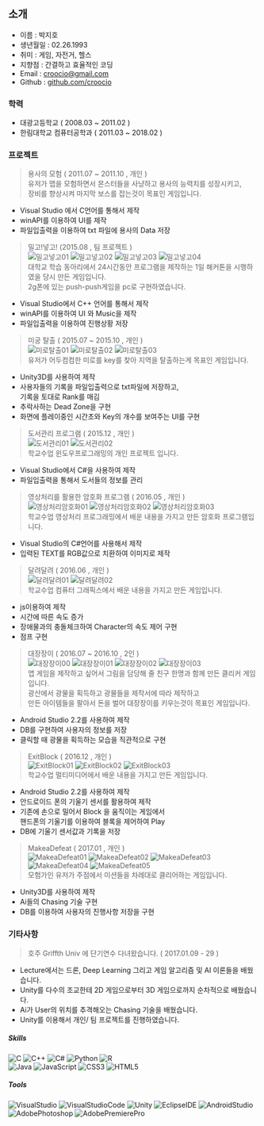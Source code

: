 <h2 class="code-line" data-line-start=0 data-line-end=1 ><a id="_0"></a>소개</h2>
<ul>
<li class="has-line-data" data-line-start="1" data-line-end="2">이름 : 박지호</li>
<li class="has-line-data" data-line-start="2" data-line-end="3">생년월일 : 02.26.1993</li>
<li class="has-line-data" data-line-start="3" data-line-end="4">취미 : 게임, 자전거, 헬스</li>
<li class="has-line-data" data-line-start="4" data-line-end="5">지향점 : 간결하고 효율적인 코딩</li>
<li class="has-line-data" data-line-start="5" data-line-end="6">Email : <a href="mailto:croocio@gmail.com">croocio@gmail.com</a></li>
<li class="has-line-data" data-line-start="6" data-line-end="8">Github : <a href="http://github.com/croocio">github.com/croocio</a></li>
</ul>
<h3 class="code-line" data-line-start=8 data-line-end=9 ><a id="_8"></a>학력</h3>
<ul>
<li class="has-line-data" data-line-start="9" data-line-end="10">대광고등학교 ( 2008.03 ~ 2011.02 )</li>
<li class="has-line-data" data-line-start="10" data-line-end="12">한림대학교 컴퓨터공학과 ( 2011.03 ~ 2018.02 )</li>
</ul>
<h3 class="code-line" data-line-start=12 data-line-end=13 ><a id="_12"></a>프로젝트</h3>
<blockquote>
<p class="has-line-data" data-line-start="14" data-line-end="17">용사의 모험 ( 2011.07 ~ 2011.10 , 개인 )<br>
유저가 맵을 모험하면서 몬스터들을 사냥하고 용사의 능력치를 성장시키고,<br>
장비를 향상시켜 마지막 보스를 잡는것이 목표인 게임입니다.</p>
</blockquote>
<ul>
<li class="has-line-data" data-line-start="17" data-line-end="18">Visual Studio 에서 C언어를 통해서 제작</li>
<li class="has-line-data" data-line-start="18" data-line-end="19">winAPI를 이용하여 UI를 제작</li>
<li class="has-line-data" data-line-start="19" data-line-end="21">파일입출력을 이용하여 txt 파일에 용사의 Data 저장</li>
</ul>
<blockquote>
<p class="has-line-data" data-line-start="21" data-line-end="25">밀고!넣고! (2015.08 , 팀 프로젝트 )<br>
<img src="https://user-images.githubusercontent.com/26423185/105696365-8fcf2980-5f46-11eb-93f5-32bc25e60ee1.png" alt="밀고넣고01"> <img src="https://user-images.githubusercontent.com/26423185/105696368-91005680-5f46-11eb-8b25-ac58c7399d03.png" alt="밀고넣고02"> <img src="https://user-images.githubusercontent.com/26423185/105696369-91005680-5f46-11eb-8c34-17eda371b448.png" alt="밀고넣고03"> <img src="https://user-images.githubusercontent.com/26423185/105696371-9198ed00-5f46-11eb-9b76-b103a5d5ce2d.png" alt="밀고넣고04"><br>
대학교 학습 동아리에서 24시간동안 프로그램을 제작하는 1일 해커톤을 시행하였을 당시 만든 게임입니다.<br>
2g폰에 있는 push-push게임을 pc로 구현하였습니다.</p>
</blockquote>
<ul>
<li class="has-line-data" data-line-start="26" data-line-end="27">Visual Studio에서 C++ 언어를 통해서 제작</li>
<li class="has-line-data" data-line-start="27" data-line-end="28">winAPI를 이용하여 UI 와 Music을 제작</li>
<li class="has-line-data" data-line-start="28" data-line-end="29">파일입출력을 이용하여 진행상황 저장</li>
</ul>
<blockquote>
<p class="has-line-data" data-line-start="31" data-line-end="34">미궁 탈출 ( 2015.07 ~ 2015.10 , 개인 )<br>
<img src="https://user-images.githubusercontent.com/26423185/105685565-9014f800-5f39-11eb-9d84-5235470d71c4.png" alt="미로탈출01"> <img src="https://user-images.githubusercontent.com/26423185/105685569-90ad8e80-5f39-11eb-83ed-ff06f995d9dc.png" alt="미로탈출02"> <img src="https://user-images.githubusercontent.com/26423185/105685571-91462500-5f39-11eb-9c6a-6c96facd3c51.png" alt="미로탈출03"><br>
유저가 어두컴컴한 미로를 key를 찾아 지역을 탈출하는게 목표인 게임입니다.</p>
</blockquote>
<ul>
<li class="has-line-data" data-line-start="35" data-line-end="36">Unity3D를 사용하여 제작</li>
<li class="has-line-data" data-line-start="36" data-line-end="38">사용자들의 기록을 파일입출력으로 txt파일에 저장하고,<br>
기록을 토대로 Rank를 매김</li>
<li class="has-line-data" data-line-start="38" data-line-end="39">추락사하는 Dead Zone을 구현</li>
<li class="has-line-data" data-line-start="39" data-line-end="41">화면에 플레이중인 시간초와 Key의 개수를 보여주는 UI를 구현</li>
</ul>
<blockquote>
<p class="has-line-data" data-line-start="41" data-line-end="44">도서관리 프로그램 ( 2015.12 , 개인 )<br>
<img src="https://user-images.githubusercontent.com/26423185/105690678-a1610300-5f3f-11eb-91f4-849bd793871f.png" alt="도서관리01"> <img src="https://user-images.githubusercontent.com/26423185/105690684-a2923000-5f3f-11eb-9907-720ec0a93878.png" alt="도서관리02"><br>
학교수업 윈도우프로그래밍의 개인 프로젝트 입니다.</p>
</blockquote>
<ul>
<li class="has-line-data" data-line-start="45" data-line-end="46">Visual Studio에서 C#을 사용하여 제작</li>
<li class="has-line-data" data-line-start="46" data-line-end="48">파일입출력을 통해서 도서들의 정보를 관리</li>
</ul>
<blockquote>
<p class="has-line-data" data-line-start="48" data-line-end="51">영상처리를 활용한 암호화 프로그램 ( 2016.05 , 개인 )<br>
<img src="https://user-images.githubusercontent.com/26423185/105691086-23e9c280-5f40-11eb-9acd-e4fddb84759c.png" alt="영상처리암호화01"> <img src="https://user-images.githubusercontent.com/26423185/105691087-251aef80-5f40-11eb-8e95-532f3a5812c4.png" alt="영상처리암호화02"> <img src="https://user-images.githubusercontent.com/26423185/105691090-25b38600-5f40-11eb-8741-5badd32f09f8.png" alt="영상처리암호화03"><br>
학교수업 영상처리 프로그래밍에서 배운 내용을 가지고 만든 암호화 프로그램입니다.</p>
</blockquote>
<ul>
<li class="has-line-data" data-line-start="52" data-line-end="53">Visual Studio의 C#언어를 사용해서 제작</li>
<li class="has-line-data" data-line-start="53" data-line-end="55">입력된 TEXT를 RGB값으로 치환하여 이미지로 제작</li>
</ul>
<blockquote>
<p class="has-line-data" data-line-start="55" data-line-end="58">달려달려 ( 2016.06 , 개인 )<br>
<img src="https://user-images.githubusercontent.com/26423185/105691650-df125b80-5f40-11eb-969a-e9cb638e5ba0.png" alt="달려달려01"> <img src="https://user-images.githubusercontent.com/26423185/105691652-e0438880-5f40-11eb-8248-5bba10abfbd3.png" alt="달려달려02"><br>
학교수업 컴퓨터 그래픽스에서 배운 내용을 가지고 만든 게임입니다.</p>
</blockquote>
<ul>
<li class="has-line-data" data-line-start="59" data-line-end="60">js이용하여 제작</li>
<li class="has-line-data" data-line-start="60" data-line-end="61">시간에 따른 속도 증가</li>
<li class="has-line-data" data-line-start="61" data-line-end="62">장애물과의 충돌체크하여 Character의 속도 제어 구현</li>
<li class="has-line-data" data-line-start="62" data-line-end="64">점프 구현</li>
</ul>
<blockquote>
<p class="has-line-data" data-line-start="64" data-line-end="69">대장장이 ( 2016.07 ~ 2016.10 , 2인 )<br>
<img src="https://user-images.githubusercontent.com/26423185/105685610-9c00ba00-5f39-11eb-80d1-db25af480983.png" alt="대장장이00"> <img src="https://user-images.githubusercontent.com/26423185/105685613-9d31e700-5f39-11eb-8e10-dff6972c5fe1.png" alt="대장장이01"> <img src="https://user-images.githubusercontent.com/26423185/105685615-9dca7d80-5f39-11eb-8f8c-95a79bcd8bb8.png" alt="대장장이02"> <img src="https://user-images.githubusercontent.com/26423185/105685616-9dca7d80-5f39-11eb-99e9-647c2c97d8e9.png" alt="대장장이03"><br>
앱 게임을 제작하고 싶어서 그림을 담당해 줄 친구 한명과 함께 만든 클리커 게임입니다.<br>
광산에서 광물을 획득하고 광물들을 제작서에 따라 제작하고<br>
만든 아이템들을 팔아서 돈을 벌어 대장장이를 키우는것이 목표인 게임입니다.</p>
</blockquote>
<ul>
<li class="has-line-data" data-line-start="70" data-line-end="71">Android Studio 2.2를 사용하여 제작</li>
<li class="has-line-data" data-line-start="71" data-line-end="72">DB를 구현하여 사용자의 정보를 저장</li>
<li class="has-line-data" data-line-start="72" data-line-end="74">클릭할 때 광물을 획득하는 모습을 직관적으로 구현</li>
</ul>
<blockquote>
<p class="has-line-data" data-line-start="74" data-line-end="77">ExitBlock ( 2016.12 , 개인 )<br>
<img src="https://user-images.githubusercontent.com/26423185/105692768-2fd68400-5f42-11eb-90c8-6449dfa1fc86.png" alt="ExitBlock01"> <img src="https://user-images.githubusercontent.com/26423185/105692762-2f3ded80-5f42-11eb-9eff-ad8f23c000cf.png" alt="ExitBlock02"> <img src="https://user-images.githubusercontent.com/26423185/105692766-2fd68400-5f42-11eb-9dd4-5f6acc76d11d.png" alt="ExitBlock03"><br>
학교수업 멀티미디어에서 배운 내용을 가지고 만든 게임입니다.</p>
</blockquote>
<ul>
<li class="has-line-data" data-line-start="78" data-line-end="79">Android Studio 2.2를 사용하여 제작</li>
<li class="has-line-data" data-line-start="79" data-line-end="80">안드로이드 폰의 기울기 센서를 활용하여 제작</li>
<li class="has-line-data" data-line-start="80" data-line-end="82">기존에 손으로 밀어서 Block 을 움직이는 게임에서<br>
핸드폰의 기울기를 이용하여 블록을 제어하여 Play</li>
<li class="has-line-data" data-line-start="82" data-line-end="84">DB에 기울기 센서값과 기록을 저장</li>
</ul>
<blockquote>
<p class="has-line-data" data-line-start="84" data-line-end="87">MakeaDefeat ( 2017.01 , 개인 )<br>
<img src="https://user-images.githubusercontent.com/26423185/105685682-b044b700-5f39-11eb-94fc-85042e84d4c5.png" alt="MakeaDefeat01"> <img src="https://user-images.githubusercontent.com/26423185/105685686-b0dd4d80-5f39-11eb-87c2-429273489b6b.png" alt="MakeaDefeat02"> <img src="https://user-images.githubusercontent.com/26423185/105685689-b175e400-5f39-11eb-92e9-3af75b77b42d.png" alt="MakeaDefeat03"> <img src="https://user-images.githubusercontent.com/26423185/105685692-b175e400-5f39-11eb-832d-33dd468f952b.png" alt="MakeaDefeat04"> <img src="https://user-images.githubusercontent.com/26423185/105685694-b2a71100-5f39-11eb-8883-fe957a3ee2ca.png" alt="MakeaDefeat05"><br>
모험가인 유저가 주점에서 미션들을 차례대로 클리어하는 게임입니다.</p>
</blockquote>
<ul>
<li class="has-line-data" data-line-start="88" data-line-end="89">Unity3D를 사용하여 제작</li>
<li class="has-line-data" data-line-start="89" data-line-end="90">Ai들의 Chasing 기술 구현</li>
<li class="has-line-data" data-line-start="90" data-line-end="92">DB를 이용하여 사용자의 진행사항 저장을 구현</li>
</ul>
<h3 class="code-line" data-line-start=92 data-line-end=93 ><a id="_92"></a>기타사항</h3>
<blockquote>
<p class="has-line-data" data-line-start="93" data-line-end="94">호주 Griffth Univ 에 단기연수 다녀왔습니다. ( 2017.01.09 - 29 )</p>
</blockquote>
<ul>
<li class="has-line-data" data-line-start="95" data-line-end="96">Lecture에서는 드론, Deep Learning 그리고 게임 알고리즘 및 AI 이론들을 배웠습니다.</li>
<li class="has-line-data" data-line-start="96" data-line-end="97">Unity를 다수의 조교한테 2D 게임으로부터 3D 게임으로까지 순차적으로 배웠습니다.</li>
<li class="has-line-data" data-line-start="97" data-line-end="98">Ai가 User의 위치를 추격해오는 Chasing 기술을 배웠습니다.</li>
<li class="has-line-data" data-line-start="98" data-line-end="100">Unity를 이용해서 개인/ 팀 프로젝트를 진행하였습니다.</li>
</ul>
<h5 class="code-line" data-line-start=100 data-line-end=101 ><a id="Skills_100"></a>Skills</h5>
<p class="has-line-data" data-line-start="101" data-line-end="103"><img src="https://img.shields.io/badge/-C-a8b9cc?style=flat-square&amp;logo=C&amp;logoColor=white" alt="C"> <img src="https://img.shields.io/badge/-C++-00599c?style=flat-square&amp;logo=C%2B%2B&amp;logoColor=white" alt="C++"> <img src="https://img.shields.io/badge/-C%23-239120?style=flat-square&amp;logo=C%20Sharp&amp;logoColor=white" alt="C#"> <img src="https://img.shields.io/badge/-Pyyhon-3776ab?style=flat-square&amp;logo=Python&amp;logoColor=white" alt="Python"> <img src="https://img.shields.io/badge/-R-276dc3?style=flat-square&amp;logo=R&amp;logoColor=white" alt="R"><br>
<img src="https://img.shields.io/badge/-Java-007396?style=flat-square&amp;logo=Java&amp;logoColor=white" alt="Java"> <img src="https://img.shields.io/badge/-JavScript-f7df1e?style=flat-square&amp;logo=javaScript&amp;logoColor=black" alt="JavaScript"> <img src="https://img.shields.io/badge/-CSS3-1572b6?style=flat-square&amp;logo=CSS3&amp;logoColor=white" alt="CSS3"> <img src="https://img.shields.io/badge/-HTML5-E34F26?style=flat-square&amp;logo=HTML5&amp;logoColor=white" alt="HTML5"></p>
<h5 class="code-line" data-line-start=103 data-line-end=104 ><a id="Tools_103"></a>Tools</h5>
<p class="has-line-data" data-line-start="104" data-line-end="106"><img src="https://img.shields.io/badge/-Visual%20Studio-5C2D91?style=flat-square&amp;logo=Visual%20Studio&amp;logoColor=white" alt="VisualStudio"> <img src="https://img.shields.io/badge/-Visual%20Studio%20Code-007acc?style=flat-square&amp;logo=Visual%20Studio%20Code&amp;logoColor=white" alt="VisualStudioCode"> <img src="https://img.shields.io/badge/-Unity-000000?style=flat-square&amp;logo=Unity&amp;logoColor=white" alt="Unity"> <img src="https://img.shields.io/badge/-Eclipse%20IDE-2c2255?style=flat-square&amp;logo=Eclipse%20IDE&amp;logoColor=white" alt="EclipseIDE">  <img src="https://img.shields.io/badge/-Android%20Studio-3ddc84?style=flat-square&amp;logo=Android%20Studio&amp;logoColor=white" alt="AndroidStudio"><br>
<img src="https://img.shields.io/badge/-Adobe%20Photoshop-31a8ff?style=flat-square&amp;logo=Adobe%20Photoshop&amp;logoColor=white" alt="AdobePhotoshop"> <img src="https://img.shields.io/badge/-Adobe%20Premiere%20Pro-9999FF?style=flat-square&amp;logo=Adobe%20Premiere%20Pro&amp;logoColor=black" alt="AdobePremierePro"></p>
